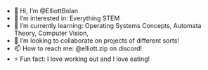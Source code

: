 - 👋 Hi, I’m @ElliottBolan
- 👀 I’m interested in: Everything STEM
- 🌱 I’m currently learning: Operating Systems Concepts, Automata Theory, Computer Vision, 
- 💞️ I’m looking to collaborate on projects of different sorts!
- 📫 How to reach me: @elliott.zip on discord!
- ⚡ Fun fact: I love working out and I love eating!

<!---
ElliottBolan/ElliottBolan is a ✨ special ✨ repository because its `README.md` (this file) appears on your GitHub profile.
You can click the Preview link to take a look at your changes.
--->
